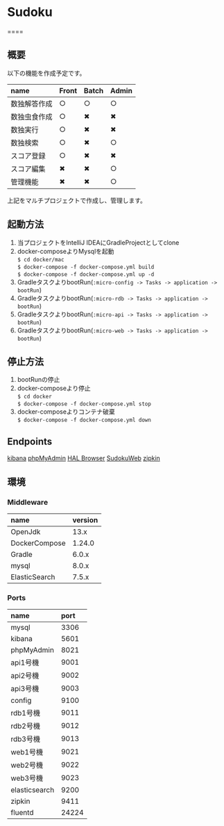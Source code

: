# Sudoku
====

## 概要

以下の機能を作成予定です。

name   | Front | Batch | Admin
:----- | :---- | :---- | :----
数独解答作成 | ○     | ○    | ○
数独虫食作成 | ○     | ✖︎    | ✖︎
数独実行    | ○     | ✖︎    | ✖︎
数独検索    | ○     | ✖︎    | ○
スコア登録   | ○     | ✖︎    | ✖︎
スコア編集   | ✖︎     | ✖︎    | ○
管理機能    | ✖︎     | ✖︎    | ○

上記をマルチプロジェクトで作成し、管理します。

## 起動方法

1. 当プロジェクトをIntelliJ IDEAにGradleProjectとしてclone  
2. docker-composeよりMysqlを起動  
    `$ cd docker/mac`  
    `$ docker-compose -f docker-compose.yml build`  
    `$ docker-compose -f docker-compose.yml up -d`  
3. GradleタスクよりbootRun(`:micro-config -> Tasks -> application -> bootRun`)
4. GradleタスクよりbootRun(`:micro-rdb -> Tasks -> application -> bootRun`)
5. GradleタスクよりbootRun(`:micro-api -> Tasks -> application -> bootRun`)
6. GradleタスクよりbootRun(`:micro-web -> Tasks -> application -> bootRun`)

## 停止方法

1. bootRunの停止  
2. docker-composeより停止  
    `$ cd docker`  
    `$ docker-compose -f docker-compose.yml stop`
3. docker-composeよりコンテナ破棄  
    `$ docker-compose -f docker-compose.yml down`
    
## Endpoints

[kibana][]
[phpMyAdmin][]
[HAL Browser][] 
[SudokuWeb][] 
[zipkin][]
    
## 環境

### Middleware

| name              | version
| :---------------- | :-------
| OpenJdk           | 13.x
| DockerCompose     | 1.24.0
| Gradle            | 6.0.x 
| mysql             | 8.0.x 
| ElasticSearch     | 7.5.x 

### Ports

| name              | port
| :---------------- | :-------
| mysql             | 3306
| kibana            | 5601
| phpMyAdmin        | 8021
| api1号機           | 9001
| api2号機           | 9002
| api3号機           | 9003
| config            | 9100
| rdb1号機           | 9011
| rdb2号機           | 9012
| rdb3号機           | 9013
| web1号機           | 9021
| web2号機           | 9022
| web3号機           | 9023
| elasticsearch     | 9200
| zipkin            | 9411
| fluentd           | 24224

[kibana]: http://localhost:5601     "kibana"
[phpMyAdmin]: http://localhost:8021/     "phpMyAdmin"
[HAL Browser]: http://localhost:9011/SudokuRdb/browser/index.html#/     "HAL Browser"
[SudokuWeb]: http://localhost:9021/SudokuWeb/linkList     "SudokuWeb"
[zipkin]: http://localhost:9411/zipkin     "zipkin"
